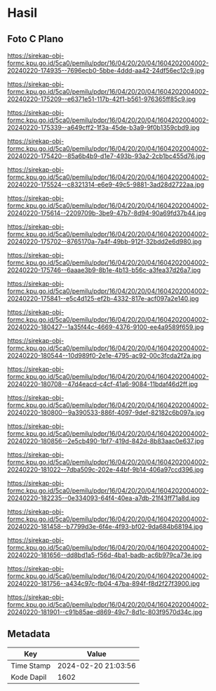 # Hasil

## Foto C Plano

https://sirekap-obj-formc.kpu.go.id/5ca0/pemilu/pdpr/16/04/20/20/04/1604202004002-20240220-174935--7696ecb0-5bbe-4ddd-aa42-24df56ec12c9.jpg

https://sirekap-obj-formc.kpu.go.id/5ca0/pemilu/pdpr/16/04/20/20/04/1604202004002-20240220-175209--e6371e51-117b-42f1-b561-976365ff85c9.jpg

https://sirekap-obj-formc.kpu.go.id/5ca0/pemilu/pdpr/16/04/20/20/04/1604202004002-20240220-175339--a649cff2-1f3a-45de-b3a9-9f0b1359cbd9.jpg

https://sirekap-obj-formc.kpu.go.id/5ca0/pemilu/pdpr/16/04/20/20/04/1604202004002-20240220-175420--85a6b4b9-d1e7-493b-93a2-2cb1bc455d76.jpg

https://sirekap-obj-formc.kpu.go.id/5ca0/pemilu/pdpr/16/04/20/20/04/1604202004002-20240220-175524--c8321314-e6e9-49c5-9881-3ad28d2722aa.jpg

https://sirekap-obj-formc.kpu.go.id/5ca0/pemilu/pdpr/16/04/20/20/04/1604202004002-20240220-175614--2209709b-3be9-47b7-8d94-90a69fd37b44.jpg

https://sirekap-obj-formc.kpu.go.id/5ca0/pemilu/pdpr/16/04/20/20/04/1604202004002-20240220-175702--8765170a-7a4f-49bb-912f-32bdd2e6d980.jpg

https://sirekap-obj-formc.kpu.go.id/5ca0/pemilu/pdpr/16/04/20/20/04/1604202004002-20240220-175746--6aaae3b9-8b1e-4b13-b56c-a3fea37d26a7.jpg

https://sirekap-obj-formc.kpu.go.id/5ca0/pemilu/pdpr/16/04/20/20/04/1604202004002-20240220-175841--e5c4d125-ef2b-4332-817e-acf097a2e140.jpg

https://sirekap-obj-formc.kpu.go.id/5ca0/pemilu/pdpr/16/04/20/20/04/1604202004002-20240220-180427--1a35f44c-4669-4376-9100-ee4a9589f659.jpg

https://sirekap-obj-formc.kpu.go.id/5ca0/pemilu/pdpr/16/04/20/20/04/1604202004002-20240220-180544--10d989f0-2e1e-4795-ac92-00c3fcda2f2a.jpg

https://sirekap-obj-formc.kpu.go.id/5ca0/pemilu/pdpr/16/04/20/20/04/1604202004002-20240220-180708--47d4eacd-c4cf-41a6-9084-11bdaf46d2ff.jpg

https://sirekap-obj-formc.kpu.go.id/5ca0/pemilu/pdpr/16/04/20/20/04/1604202004002-20240220-180800--9a390533-886f-4097-9def-82182c6b097a.jpg

https://sirekap-obj-formc.kpu.go.id/5ca0/pemilu/pdpr/16/04/20/20/04/1604202004002-20240220-180856--2e5cb490-1bf7-419d-842d-8b83aac0e637.jpg

https://sirekap-obj-formc.kpu.go.id/5ca0/pemilu/pdpr/16/04/20/20/04/1604202004002-20240220-181022--7dba509c-202e-44bf-9b14-406a97ccd396.jpg

https://sirekap-obj-formc.kpu.go.id/5ca0/pemilu/pdpr/16/04/20/20/04/1604202004002-20240220-182235--0e334093-64f4-40ea-a7db-21f43ff71a8d.jpg

https://sirekap-obj-formc.kpu.go.id/5ca0/pemilu/pdpr/16/04/20/20/04/1604202004002-20240220-181458--b7799d3e-6f4e-4f93-bf02-9da684b68194.jpg

https://sirekap-obj-formc.kpu.go.id/5ca0/pemilu/pdpr/16/04/20/20/04/1604202004002-20240220-181656--dd8bd1a5-f56d-4ba1-badb-ac6b979ca73e.jpg

https://sirekap-obj-formc.kpu.go.id/5ca0/pemilu/pdpr/16/04/20/20/04/1604202004002-20240220-181756--a434c97c-fb04-47ba-894f-f8d2f27f3900.jpg

https://sirekap-obj-formc.kpu.go.id/5ca0/pemilu/pdpr/16/04/20/20/04/1604202004002-20240220-181901--c91b85ae-d869-49c7-8d1c-803f9570d34c.jpg


## Metadata

| Key        | Value               |
| ---------- | ------------------- |
| Time Stamp | 2024-02-20 21:03:56 |
| Kode Dapil | 1602                |



